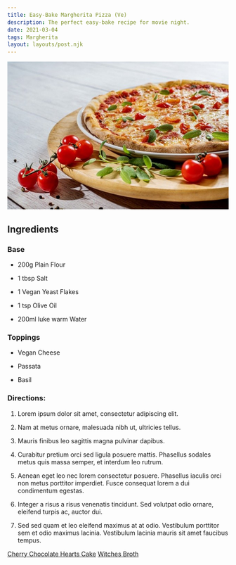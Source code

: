 ```yaml
---
title: Easy-Bake Margherita Pizza (Ve)
description: The perfect easy-bake recipe for movie night. 
date: 2021-03-04
tags: Margherita
layout: layouts/post.njk
---
```

<img class="d-block w-100" src="/img/PizzaEasyBakes.jpg" alt="An image of a cheese and tomato pizza">

## Ingredients

### Base

* 200g Plain Flour

* 1 tbsp Salt

* 1 Vegan Yeast Flakes

* 1 tsp Olive Oil

* 200ml luke warm Water

### Toppings

* Vegan Cheese

* Passata 

* Basil


### Directions: 

1. Lorem ipsum dolor sit amet, consectetur adipiscing elit.

2. Nam at metus ornare, malesuada nibh ut, ultricies tellus.

3. Mauris finibus leo sagittis magna pulvinar dapibus.

4. Curabitur pretium orci sed ligula posuere mattis.
Phasellus sodales metus quis massa semper, et interdum leo rutrum.

5. Aenean eget leo nec lorem consectetur posuere.
Phasellus iaculis orci non metus porttitor imperdiet.
Fusce consequat lorem a dui condimentum egestas.

6. Integer a risus a risus venenatis tincidunt.
Sed volutpat odio ornare, eleifend turpis ac, auctor dui.

7. Sed sed quam et leo eleifend maximus at at odio.
Vestibulum porttitor sem et odio maximus lacinia.
Vestibulum lacinia mauris sit amet faucibus tempus.


<a href="{{ '/posts/firstpost/' | url }}">Cherry Chocolate Hearts Cake</a>
<a href="{{ '/posts/thirdpost/' | url }}">Witches Broth</a>


